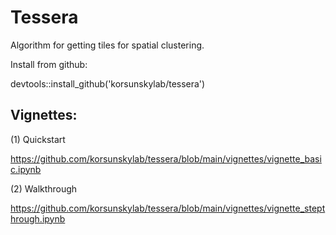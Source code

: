 # Tessera

Algorithm for getting tiles for spatial clustering. 

Install from github: 

devtools::install_github('korsunskylab/tessera')

## Vignettes: 
(1) Quickstart

https://github.com/korsunskylab/tessera/blob/main/vignettes/vignette_basic.ipynb

(2) Walkthrough 

https://github.com/korsunskylab/tessera/blob/main/vignettes/vignette_stepthrough.ipynb
